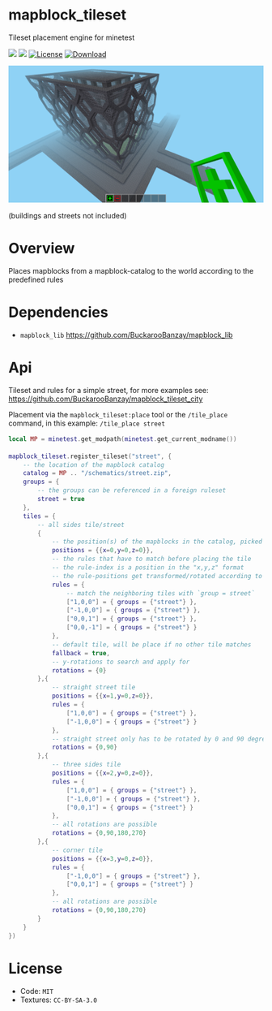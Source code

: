 # mapblock_tileset

Tileset placement engine for minetest

![](https://github.com/BuckarooBanzay/mapblock_tileset/workflows/luacheck/badge.svg)
![](https://github.com/BuckarooBanzay/mapblock_tileset/workflows/test/badge.svg)
[![License](https://img.shields.io/badge/License-MIT%20and%20CC%20BY--SA%203.0-green.svg)](license.txt)
[![Download](https://img.shields.io/badge/Download-ContentDB-blue.svg)](https://content.minetest.net/packages/BuckarooBanzay/mapblock_tileset)

<img src="./screenshot.png"/>

(buildings and streets not included)

# Overview

Places mapblocks from a mapblock-catalog to the world according to the predefined rules

# Dependencies

* `mapblock_lib` https://github.com/BuckarooBanzay/mapblock_lib

# Api

Tileset and rules for a simple street, for more examples see: https://github.com/BuckarooBanzay/mapblock_tileset_city

Placement via the `mapblock_tileset:place` tool or the `/tile_place` command, in this example: `/tile_place street`

```lua
local MP = minetest.get_modpath(minetest.get_current_modname())

mapblock_tileset.register_tileset("street", {
    -- the location of the mapblock catalog
    catalog = MP .. "/schematics/street.zip",
    groups = {
        -- the groups can be referenced in a foreign ruleset
        street = true
    },
    tiles = {
        -- all sides tile/street
        {
            -- the position(s) of the mapblocks in the catalog, picked randomly
            positions = {{x=0,y=0,z=0}},
            -- the rules that have to match before placing the tile
            -- the rule-index is a position in the "x,y,z" format
            -- the rule-positions get transformed/rotated according to available `rotations` below
            rules = {
                -- match the neighboring tiles with `group = street`
                ["1,0,0"] = { groups = {"street"} },
                ["-1,0,0"] = { groups = {"street"} },
                ["0,0,1"] = { groups = {"street"} },
                ["0,0,-1"] = { groups = {"street"} }
            },
            -- default tile, will be place if no other tile matches
            fallback = true,
            -- y-rotations to search and apply for
            rotations = {0}
        },{
            -- straight street tile
            positions = {{x=1,y=0,z=0}},
            rules = {
                ["1,0,0"] = { groups = {"street"} },
                ["-1,0,0"] = { groups = {"street"} }
            },
            -- straight street only has to be rotated by 0 and 90 degrees
            rotations = {0,90}
        },{
            -- three sides tile
            positions = {{x=2,y=0,z=0}},
            rules = {
                ["1,0,0"] = { groups = {"street"} },
                ["-1,0,0"] = { groups = {"street"} },
                ["0,0,1"] = { groups = {"street"} }
            },
            -- all rotations are possible
            rotations = {0,90,180,270}
        },{
            -- corner tile
            positions = {{x=3,y=0,z=0}},
            rules = {
                ["-1,0,0"] = { groups = {"street"} },
                ["0,0,1"] = { groups = {"street"} }
            },
            -- all rotations are possible
            rotations = {0,90,180,270}
        }
    }
})
```

# License

* Code: `MIT`
* Textures: `CC-BY-SA-3.0`